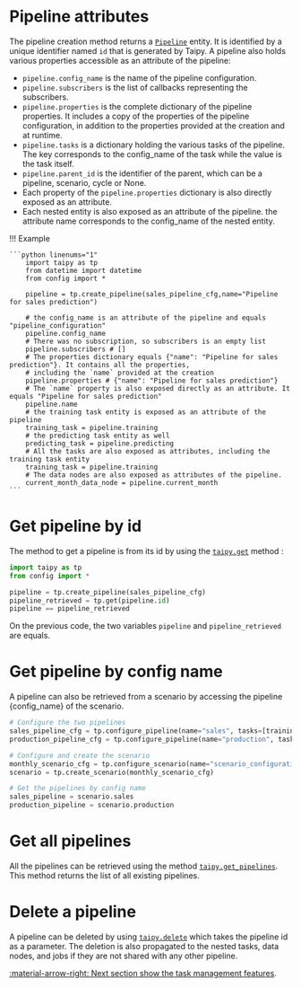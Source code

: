 # Pipeline attributes

The pipeline creation method returns a [`Pipeline`](../../../reference/#taipy.core.pipeline.pipeline.Pipeline) entity.
It is identified by
a unique identifier named `id` that is generated by Taipy.
A pipeline also holds various properties accessible as an attribute of the pipeline:

- `pipeline.config_name` is the name of the pipeline configuration.
- `pipeline.subscribers` is the list of callbacks representing the subscribers.
- `pipeline.properties` is the complete dictionary of the pipeline properties. It includes a copy of the properties
of the pipeline configuration, in addition to the properties provided at the creation and at runtime.
- `pipeline.tasks` is a dictionary holding the various tasks of the pipeline. The key corresponds to the config_name
of the task while the value is the task itself.
- `pipeline.parent_id` is the identifier of the parent, which can be a pipeline, scenario, cycle or None.
- Each property of the `pipeline.properties` dictionary is also directly exposed as an attribute.
- Each nested entity is also exposed as an attribute of the pipeline. the attribute name corresponds to the config_name
    of the nested entity.

!!! Example

    ```python linenums="1"
        import taipy as tp
        from datetime import datetime
        from config import *

        pipeline = tp.create_pipeline(sales_pipeline_cfg,name="Pipeline for sales prediction")

        # the config_name is an attribute of the pipeline and equals "pipeline_configuration"
        pipeline.config_name
        # There was no subscription, so subscribers is an empty list
        pipeline.subscribers # []
        # The properties dictionary equals {"name": "Pipeline for sales prediction"}. It contains all the properties,
        # including the `name` provided at the creation
        pipeline.properties # {"name": "Pipeline for sales prediction"}
        # The `name` property is also exposed directly as an attribute. It equals "Pipeline for sales prediction"
        pipeline.name
        # the training task entity is exposed as an attribute of the pipeline
        training_task = pipeline.training
        # the predicting task entity as well
        predicting_task = pipeline.predicting
        # All the tasks are also exposed as attributes, including the training task entity
        training_task = pipeline.training
        # The data nodes are also exposed as attributes of the pipeline.
        current_month_data_node = pipeline.current_month
    ```

# Get pipeline by id

The method to get a pipeline is from its id by using the [`taipy.get`](../../../reference/#taipy.core.taipy.get)
method :

```python linenums="1"
import taipy as tp
from config import *

pipeline = tp.create_pipeline(sales_pipeline_cfg)
pipeline_retrieved = tp.get(pipeline.id)
pipeline == pipeline_retrieved
```

On the previous code, the two variables `pipeline` and `pipeline_retrieved` are equals.

# Get pipeline by config name

A pipeline can also be retrieved from a scenario by accessing the pipeline {config_name} of the scenario.

```python linenums="1"
# Configure the two pipelines
sales_pipeline_cfg = tp.configure_pipeline(name="sales", tasks=[training_cfg, predicting_cfg])
production_pipeline_cfg = tp.configure_pipeline(name="production", tasks=[planning_cfg])

# Configure and create the scenario
monthly_scenario_cfg = tp.configure_scenario(name="scenario_configuration", pipelines=[sales_pipeline_cfg, production_pipeline_cfg]))
scenario = tp.create_scenario(monthly_scenario_cfg)

# Get the pipelines by config name
sales_pipeline = scenario.sales
production_pipeline = scenario.production
```

# Get all pipelines

All the pipelines can be retrieved using the method
[`taipy.get_pipelines`](../../../reference/#taipy.core.taipy.get_pipelines).
This method returns the list of all existing pipelines.

# Delete a pipeline

A pipeline can be deleted by using [`taipy.delete`](../../../reference/#taipy.core.taipy.delete) which
takes the pipeline id as a parameter. The deletion is also propagated to the nested tasks, data nodes, and jobs
if they are not shared with any other pipeline.

[:material-arrow-right: Next section show the task management features](task-mgt.md).
